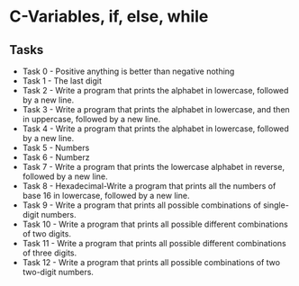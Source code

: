 # C-Variables, if, else, while
## Tasks
* Task 0 - Positive anything is better than negative nothing
* Task 1 - The last digit
* Task 2 - Write a program that prints the alphabet in lowercase, followed by a new line.
* Task 3 - Write a program that prints the alphabet in lowercase, and then in uppercase, followed by a new line.
* Task 4 - Write a program that prints the alphabet in lowercase, followed by a new line.
* Task 5 - Numbers
* Task 6 - Numberz
* Task 7 - Write a program that prints the lowercase alphabet in reverse, followed by a new line.
* Task 8 - Hexadecimal-Write a program that prints all the numbers of base 16 in lowercase, followed by a new line.
* Task 9 - Write a program that prints all possible combinations of single-digit numbers.
* Task 10 - Write a program that prints all possible different combinations of two digits.
* Task 11 - Write a program that prints all possible different combinations of three digits.
* Task 12 - Write a program that prints all possible combinations of two two-digit numbers.
